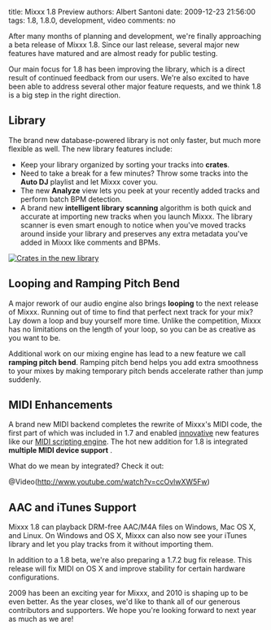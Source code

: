title: Mixxx 1.8 Preview
authors: Albert Santoni
date: 2009-12-23 21:56:00
tags: 1.8, 1.8.0, development, video
comments: no

After many months of planning and development, we're finally
approaching a beta release of Mixxx 1.8. Since our last release, several
major new features have matured and are almost ready for public
testing.

Our main focus for 1.8 has been improving the library, which is a direct result of continued feedback from our users.
We're also excited to have been able to address several other major feature requests, and we think 1.8 is a big step in the right direction.

## Library

The brand new database-powered library is not only faster, but much more flexible as well.
The new library features include:

- Keep your library organized by sorting your tracks into **crates**.
- Need to take a break for a few minutes?
  Throw some tracks into the **Auto DJ** playlist and let Mixxx cover you.
- The new **Analyze** view lets you peek at your recently added tracks and perform batch BPM detection.
- A brand new **intelligent library scanning** algorithm is both quick and accurate at importing new tracks when you launch Mixxx.
  The library scanner is even smart enough to notice when you've moved tracks around inside your library and preserves any extra metadata you've added in Mixxx like comments and BPMs.

[![Crates in the new library]({static}/images/news/Picture-2.png)]({static}/images/news/Picture-2.png)

## Looping and Ramping Pitch Bend

A major rework of our audio engine also brings **looping** to the next release of Mixxx.
Running out of time to find that perfect next track for your mix? Lay down a loop and buy yourself more time.
Unlike the competition, Mixxx has no limitations on the length of your loop, so you can be as creative as you want to be.

Additional work on our mixing engine has lead to a new feature we call **ramping pitch bend**.
Ramping pitch bend helps you add extra smoothness to your mixes by making temporary pitch bends accelerate rather than jump suddenly.

## MIDI Enhancements

A brand new MIDI backend completes the rewrite of Mixxx's MIDI code, the first part of which was included in 1.7 and enabled [innovative]({filename}/news/2009-06-19-mixxx-with-stanton-scs3d-and-scs1m.md) new features like our [MIDI scripting
engine](https://github.com/mixxxdj/mixxx/wiki/midi_scripting).
The hot new addition for 1.8 is integrated **multiple MIDI device support** .

What do we mean by integrated? Check it out:

@Video(http://www.youtube.com/watch?v=ccOvlwXW5Fw)

## AAC and iTunes Support

Mixxx 1.8 can playback DRM-free AAC/M4A files on Windows, Mac OS X, and Linux.
On Windows and OS X, Mixxx can also now see your iTunes library and let you play tracks from it without importing them.

In addition to a 1.8 beta, we're also preparing a 1.7.2 bug fix release.
This release will fix MIDI on OS X and improve stability for certain hardware configurations.

2009 has been an exciting year for Mixxx, and 2010 is shaping up to be even better.
As the year closes, we'd like to thank all of our generous contributors and supporters.
We hope you're looking forward to next year as much as we are!
